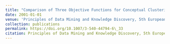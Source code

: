 ```yaml
---
title: "Comparison of Three Objective Functions for Conceptual Clustering"
date: 2001-01-01
venue: 'Principles of Data Mining and Knowledge Discovery, 5th European Conference, {PKDD} 2001, Freiburg, Germany, September 3-5, 2001, Proceedings'
collection: publications
permalink: https://doi.org/10.1007/3-540-44794-6\_33
citation: Principles of Data Mining and Knowledge Discovery, 5th European Conference, PKDD 2001, Freiburg, Germany, September 3-5, 2001, Proceedings.
---
```

